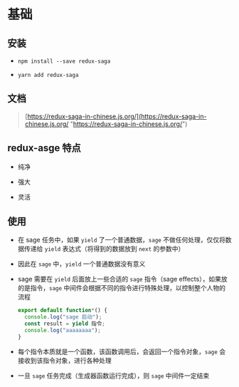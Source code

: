 # 基础

## 安装

- `npm install --save redux-saga`

- `yarn add redux-saga`

## 文档

> [https://redux-saga-in-chinese.js.org/](https://redux-saga-in-chinese.js.org/ "https://redux-saga-in-chinese.js.org/")

## redux-asge 特点

- 纯净

- 强大

- 灵活

## 使用

- 在 sage 任务中，如果 `yield` 了一个普通数据，`sage` 不做任何处理，仅仅将数据传递给 `yield` 表达式（将得到的数据放到 `next` 的参数中）

- 因此在 `sage` 中，`yield` 一个普通数据没有意义

- sage 需要在 `yield` 后面放上一些合适的 `sage` 指令（sage effects），如果放的是指令，`sage` 中间件会根据不同的指令进行特殊处理，以控制整个人物的流程

    ```js
    export default function*() {
      console.log("sage 启动");
      const result = yield 指令;
      console.log("aaaaaaaa");
    }
    ```

- 每个指令本质就是一个函数，该函数调用后，会返回一个指令对象，`sage` 会接收到该指令对象，进行各种处理

- 一旦 `sage` 任务完成（生成器函数运行完成），则 `sage` 中间件一定结束
